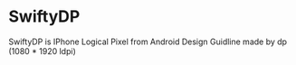 # SwiftyDP
SwiftyDP is IPhone Logical Pixel from Android Design Guidline made by dp (1080 * 1920 ldpi)

## 
